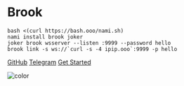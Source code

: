 # Brook

```
bash <(curl https://bash.ooo/nami.sh)
nami install brook joker
joker brook wsserver --listen :9999 --password hello
brook link -s ws://`curl -s -4 ipip.ooo`:9999 -p hello
```

[GitHub](https://github.com/txthinking/brook)
[Telegram](https://t.me/brookgroup)
[Get Started](#brook)

![color](#ffffff)
